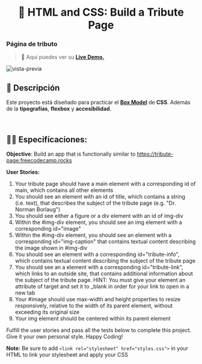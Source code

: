 <div align='center'>

# 🎨 HTML and CSS: Build a Tribute Page

</div>

### Página de tributo

> 🧩 Aquí puedes ver su [**Live Demo.**](https://tribute-page-abraham.netlify.app/)

![vista-previa](./media/preview/01-page-preview.jpg)

## 🚀 Descripción

Este proyecto está diseñado para practicar el [**Box Model**](https://developer.mozilla.org/en-US/docs/Learn/CSS/Building_blocks/The_box_model) de **CSS**. Además de la **tipografías**, **flexbox** y **accesibilidad**.

<br>

## 🧞‍♂️ Especifícaciones:

**Objective**: Build an app that is functionally similar to https://tribute-page.freecodecamp.rocks

**User Stories:**

1. Your tribute page should have a main element with a corresponding id of main, which contains all other elements
2. You should see an element with an id of title, which contains a string (i.e. text), that describes the subject of the tribute page (e.g. "Dr. Norman Borlaug")
3. You should see either a figure or a div element with an id of img-div
4. Within the #img-div element, you should see an img element with a corresponding id="image"
5. Within the #img-div element, you should see an element with a corresponding id="img-caption" that contains textual content describing the image shown in #img-div
6. You should see an element with a corresponding id="tribute-info", which contains textual content describing the subject of the tribute page
7. You should see an a element with a corresponding id="tribute-link", which links to an outside site, that contains additional information about the subject of the tribute page. HINT: You must give your element an attribute of target and set it to \_blank in order for your link to open in a new tab
8. Your #image should use max-width and height properties to resize responsively, relative to the width of its parent element, without exceeding its original size
9. Your img element should be centered within its parent element

Fulfill the user stories and pass all the tests below to complete this project. Give it your own personal style. Happy Coding!

**Note:** Be sure to add `<link rel="stylesheet" href="styles.css">` in your HTML to link your stylesheet and apply your CSS
